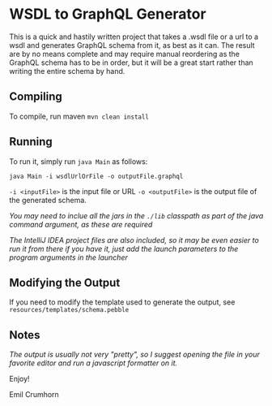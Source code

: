 # WSDL to GraphQL Generator

This is a quick and hastily written project that takes a .wsdl file or a url to a wsdl and generates GraphQL schema from it, as best as it can. The result are by no means complete and may require manual reordering as the GraphQL schema has to be in order, but it will be a great start rather than writing the entire schema by hand.
 
## Compiling 

To compile, run maven `mvn clean install`
 
## Running
 
To run it, simply run `java Main` as follows:

```java Main -i wsdlUrlOrFile -o outputFile.graphql```
 
`-i <inputFile>` is the input file or URL
`-o <outputFile>` is the output file of the generated schema.
 
 _You may need to inclue all the jars in the `./lib` classpath as part of the java command argument, as these are required_
 
 _The IntelliJ IDEA project files are also included, so it may be even easier to run it from there if you have it, just add the launch parameters to the program arguments in the launcher_ 

## Modifying the Output

If you need to modify the template used to generate the output, see `resources/templates/schema.pebble`

## Notes

_The output is usually not very "pretty", so I suggest opening the file in your favorite editor and run a javascript formatter on it._

Enjoy!

Emil Crumhorn